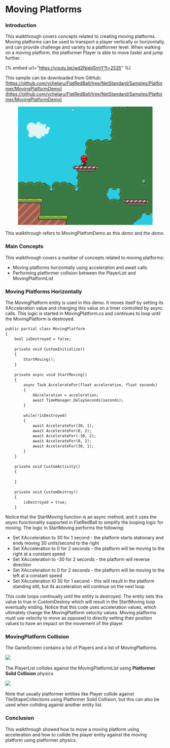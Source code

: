 # Moving Platforms

### Introduction

This walkthrough covers concepts related to creating moving platforms. Moving platforms can be used to transport a player vertically or horizontally, and can provide challenge and variety to a platformer level. When walking on a moving platform, the platformer Player is able to move faster and jump further.

{% embed url="https://youtu.be/wd2NqblSmIY?t=2535" %}

This sample can be downloaded from GitHub: [https://github.com/vchelaru/FlatRedBall/tree/NetStandard/Samples/Platformer/MovingPlatformDemo](https://github.com/vchelaru/FlatRedBall/tree/NetStandard/Samples/Platformer/MovingPlatformDemo) &#x20;

<figure><img src="../../media/2021-05-2021_May_13_071539.gif" alt=""><figcaption></figcaption></figure>

This walkthrough refers to MovingPlatfomDemo as _this demo_ and _the demo_.

### Main Concepts

This walkthrough covers a number of concepts related to moving platforms:

* Moving platforms horizontally using acceleration and await calls
* Performing platformer collision between the PlayerList and MovingPlatformList

### Moving Platforms Horizontally

The MovingPlatform entity is used in this demo. It moves itself by setting its XAcceleration value and changing this value on a timer controlled by async calls. This logic is started in MovingPlatform.cs and continues to loop until the MovingPlatform is destroyed. &#x20;

```
public partial class MovingPlatform
{
    bool isDestroyed = false;

    private void CustomInitialize()
    {
        StartMoving();
    }

    private async void StartMoving()
    {
        async Task AccelerateFor(float acceleration, float seconds)
        {
            XAcceleration = acceleration;
            await TimeManager.DelaySeconds(seconds);
        }

        while(!isDestroyed)
        {
            await AccelerateFor(30, 1);
            await AccelerateFor(0, 2);
            await AccelerateFor(-30, 2);
            await AccelerateFor(0, 2);
            await AccelerateFor(30, 1);
        }
    }

    private void CustomActivity()
    {

    }

    private void CustomDestroy()
    {
        isDestroyed = true;
    }
```

Notice that the StartMoving function is an async method, and it uses the async functionality supported in FlatRedBall to simplify the looping logic for moving. The logic in StartMoving performs the following:

* Set XAcceleration to 30 for 1 second - the platform starts stationary and ends moving 30 units/second to the right
* Set XAcceleration to 0 for 2 seconds - the platform will be moving to the right at a constant speed
* Set XAcceleration to -30 for 2 seconds - the platform will reverse direction
* Set XAcceleration to 0 for 2 seconds - the platform will be moving to the left at a constant speed
* Set XAcceleration t0 30 for 1 second - this will result in the platform standing still, but its acceleration will continue on the next loop

This code loops continually until the entity is destroyed. The entity sets this value to true in CustomDestroy which will result in the StartMoving loop eventually ending. Notice that this code uses acceleration values, which ultimately change the MovingPlatform velocity values. Moving platforms must use velocity to move as opposed to directly setting their position values to have an impact on the movement of the player.

### MovingPlatform Collision

The GameScreen contains a list of Players and a list of MovingPlatforms.

![](../../media/2021-05-img\_609de4dc3733b.png)

The PlayerList collides against the MovingPlatformList using **Platformer Solid Collision** physics

![](../../media/2021-05-img\_609de5820e820.png)

Note that usually platformer entities like Player collide against TileShapeCollections using Platformer Solid Collision, but this can also be used when colliding against another entity list.

### Conclusion

This walkthrough showed how to move a moving platform using acceleration and how to collide the player entity against the moving platform using platformer physics.
